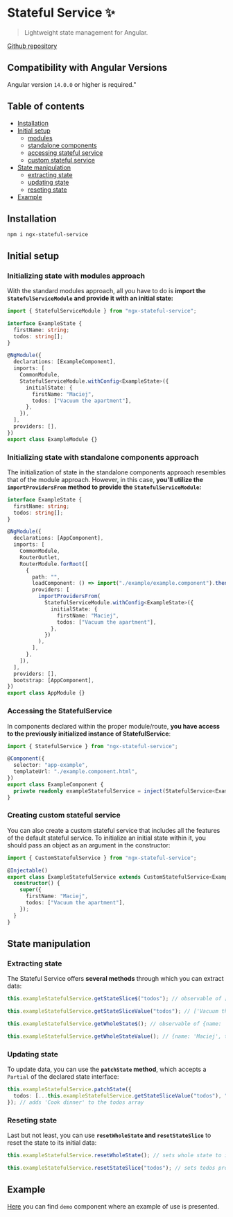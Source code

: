 # Stateful Service :sparkles:

> Lightweight state management for Angular.

[Github repository](https://github.com/maciekw129/ngx-stateful-service)

## Compatibility with Angular Versions

Angular version `14.0.0` or higher is required."

## Table of contents

- [Installation](#installation)
- [Initial setup](#initial-setup)
  - [modules](#initializing-state-with-modules-approach)
  - [standalone components](#initializing-state-with-standalone-components-approach)
  - [accessing stateful service](#accessing-the-statefulservice)
  - [custom stateful service](#creating-custom-stateful-service)
- [State manipulation](#state-manipulation)
  - [extracting state](#extracting-state)
  - [updating state](#updating-state)
  - [reseting state](#reseting-state)
- [Example](#example)

## Installation

```
npm i ngx-stateful-service
```

## Initial setup

### Initializing state with modules approach

With the standard modules approach, all you have to do is <strong>import the
`StatefulServiceModule` and provide it with an initial state:</strong>

```ts
import { StatefulServiceModule } from "ngx-stateful-service";

interface ExampleState {
  firstName: string;
  todos: string[];
}

@NgModule({
  declarations: [ExampleComponent],
  imports: [
    CommonModule,
    StatefulServiceModule.withConfig<ExampleState>({
      initialState: {
        firstName: "Maciej",
        todos: ["Vacuum the apartment"],
      },
    }),
  ],
  providers: [],
})
export class ExampleModule {}
```

### Initializing state with standalone components approach

The initialization of state in the standalone components approach resembles that of the module approach. However, in this case, <strong>you'll utilize the `importProvidersFrom` method to provide the `StatefulServiceModule`:</strong>

```ts
interface ExampleState {
  firstName: string;
  todos: string[];
}

@NgModule({
  declarations: [AppComponent],
  imports: [
    CommonModule,
    RouterOutlet,
    RouterModule.forRoot([
      {
        path: "",
        loadComponent: () => import("./example/example.component").then((m) => m.ExampleComponent),
        providers: [
          importProvidersFrom(
            StatefulServiceModule.withConfig<ExampleState>({
              initialState: {
                firstName: "Maciej",
                todos: ["Vacuum the apartment"],
              },
            })
          ),
        ],
      },
    ]),
  ],
  providers: [],
  bootstrap: [AppComponent],
})
export class AppModule {}
```

### Accessing the StatefulService

In components declared within the proper module/route, <strong>you have access to the previously initialized instance of StatefulService</strong>:

```ts
import { StatefulService } from "ngx-stateful-service";

@Component({
  selector: "app-example",
  templateUrl: "./example.component.html",
})
export class ExampleComponent {
  private readonly exampleStatefulService = inject(StatefulService<ExampleState>);
}
```

### Creating custom stateful service

You can also create a custom stateful service that includes all the features of the default stateful service. To initialize an initial state within it, you should pass an object as an argument in the constructor:

```ts
import { CustomStatefulService } from "ngx-stateful-service";

@Injectable()
export class ExampleStatefulService extends CustomStatefulService<ExampleState> {
  constructor() {
    super({
      firstName: "Maciej",
      todos: ["Vacuum the apartment"],
    });
  }
}
```

## State manipulation

### Extracting state

The Stateful Service offers <strong>several methods</strong> through which you can extract data:

```ts
this.exampleStatefulService.getStateSlice$("todos"); // observable of ['Vacuum the apartment']

this.exampleStatefulService.getStateSliceValue("todos"); // ['Vacuum the apartment']

this.exampleStatefulService.getWholeState$(); // observable of {name: 'Maciej', todos: ['Vacuum the apartment']}

this.exampleStatefulService.getWholeStateValue(); // {name: 'Maciej', todos: ['Vacuum the apartment']}
```

### Updating state

To update data, you can use the <strong>`patchState` method</strong>, which accepts a `Partial` of the declared state interface:

```ts
this.exampleStatefulService.patchState({
  todos: [...this.exampleStatefulService.getStateSliceValue("todos"), "Cook dinner"],
}); // adds 'Cook dinner' to the todos array
```

### Reseting state

Last but not least, you can use <strong>`resetWholeState` and `resetStateSlice`</strong> to reset the state to its initial data:

```ts
this.exampleStatefulService.resetWholeState(); // sets whole state to initial value

this.exampleStatefulService.resetStateSlice("todos"); // sets todos property to its initial value
```

## Example

[Here](https://github.com/maciekw129/ngx-stateful-service/tree/main/src/app/demo) you can find `demo` component where an example of use is presented.
